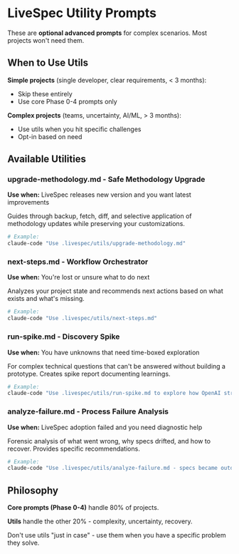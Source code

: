 # LiveSpec Utility Prompts

These are **optional advanced prompts** for complex scenarios. Most projects won't need them.

## When to Use Utils

**Simple projects** (single developer, clear requirements, < 3 months):
- Skip these entirely
- Use core Phase 0-4 prompts only

**Complex projects** (teams, uncertainty, AI/ML, > 3 months):
- Use utils when you hit specific challenges
- Opt-in based on need

## Available Utilities

### upgrade-methodology.md - Safe Methodology Upgrade
**Use when:** LiveSpec releases new version and you want latest improvements

Guides through backup, fetch, diff, and selective application of methodology updates while preserving your customizations.

```bash
# Example:
claude-code "Use .livespec/utils/upgrade-methodology.md"
```

### next-steps.md - Workflow Orchestrator
**Use when:** You're lost or unsure what to do next

Analyzes your project state and recommends next actions based on what exists and what's missing.

```bash
# Example:
claude-code "Use .livespec/utils/next-steps.md"
```

### run-spike.md - Discovery Spike
**Use when:** You have unknowns that need time-boxed exploration

For complex technical questions that can't be answered without building a prototype. Creates spike report documenting learnings.

```bash
# Example:
claude-code "Use .livespec/utils/run-spike.md to explore how OpenAI streaming works with our architecture"
```

### analyze-failure.md - Process Failure Analysis
**Use when:** LiveSpec adoption failed and you need diagnostic help

Forensic analysis of what went wrong, why specs drifted, and how to recover. Provides specific recommendations.

```bash
# Example:
claude-code "Use .livespec/utils/analyze-failure.md - specs became outdated after 2 sprints"
```

## Philosophy

**Core prompts (Phase 0-4)** handle 80% of projects.

**Utils** handle the other 20% - complexity, uncertainty, recovery.

Don't use utils "just in case" - use them when you have a specific problem they solve.
